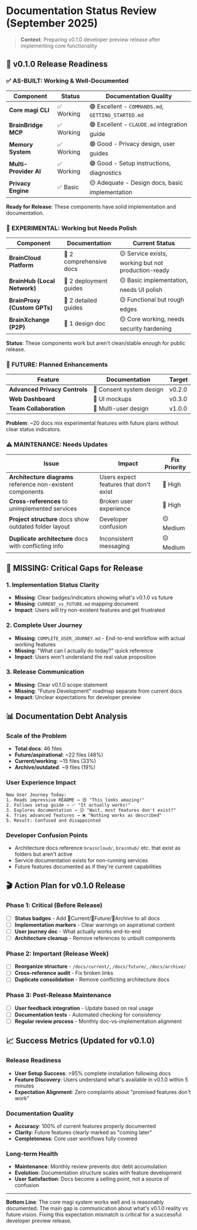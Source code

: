 # Documentation Status Review (September 2025)

> **Context**: Preparing v0.1.0 developer preview release after implementing core functionality

## 🎯 v0.1.0 Release Readiness

### ✅ **AS-BUILT: Working & Well-Documented**
| Component | Status | Documentation Quality |
|-----------|--------|----------------------|
| **Core magi CLI** | ✅ Working | 🟢 Excellent - `COMMANDS.md`, `GETTING_STARTED.md` |
| **BrainBridge MCP** | ✅ Working | 🟢 Excellent - `CLAUDE.md` integration guide |
| **Memory System** | ✅ Working | 🟢 Good - Privacy design, user guides |
| **Multi-Provider AI** | ✅ Working | 🟢 Good - Setup instructions, diagnostics |
| **Privacy Engine** | ✅ Basic | 🟡 Adequate - Design docs, basic implementation |

**Ready for Release**: These components have solid implementation and documentation.

### 🔨 **EXPERIMENTAL: Working but Needs Polish**
| Component | Documentation | Current Status |
|-----------|---------------|----------------|
| **BrainCloud Platform** | 📁 2 comprehensive docs | 🟡 Service exists, working but not production-ready |
| **BrainHub (Local Network)** | 📁 2 deployment guides | 🟡 Basic implementation, needs UI polish |
| **BrainProxy (Custom GPTs)** | 📁 2 detailed guides | 🟡 Functional but rough edges |
| **BrainXchange (P2P)** | 📁 1 design doc | 🟡 Core working, needs security hardening |

**Status**: These components work but aren't clean/stable enough for public release.

### 🔮 **FUTURE: Planned Enhancements**
| Feature | Documentation | Target |
|---------|---------------|--------|
| **Advanced Privacy Controls** | 📁 Consent system design | v0.2.0 |
| **Web Dashboard** | 📁 UI mockups | v0.3.0 |
| **Team Collaboration** | 📁 Multi-user design | v1.0.0 |

**Problem**: ~20 docs mix experimental features with future plans without clear status indicators.

### ⚠️ **MAINTENANCE: Needs Updates**
| Issue | Impact | Fix Priority |
|-------|--------|--------------|
| **Architecture diagrams** reference non-existent components | Users expect features that don't exist | 🔴 High |
| **Cross-references** to unimplemented services | Broken user experience | 🔴 High |
| **Project structure** docs show outdated folder layout | Developer confusion | 🟡 Medium |
| **Duplicate architecture** docs with conflicting info | Inconsistent messaging | 🟡 Medium |

## 🚨 **MISSING: Critical Gaps for Release**

### 1. **Implementation Status Clarity**
- **Missing**: Clear badges/indicators showing what's v0.1.0 vs future
- **Missing**: `CURRENT_vs_FUTURE.md` mapping document
- **Impact**: Users will try non-existent features and get frustrated

### 2. **Complete User Journey**
- **Missing**: `COMPLETE_USER_JOURNEY.md` - End-to-end workflow with actual working features
- **Missing**: "What can I actually do today?" quick reference
- **Impact**: Users won't understand the real value proposition

### 3. **Release Communication**
- **Missing**: Clear v0.1.0 scope statement
- **Missing**: "Future Development" roadmap separate from current docs
- **Impact**: Unclear expectations for developer preview

## 📊 **Documentation Debt Analysis**

### **Scale of the Problem**
- **Total docs**: 46 files
- **Future/aspirational**: ~22 files (48%)
- **Current/working**: ~15 files (33%) 
- **Archive/outdated**: ~9 files (19%)

### **User Experience Impact**
```
New User Journey Today:
1. Reads impressive README → 😍 "This looks amazing!"
2. Follows setup guide → ✅ "It actually works!"
3. Explores documentation → 😕 "Wait, most features don't exist?"
4. Tries advanced features → ❌ "Nothing works as described"
5. Result: Confused and disappointed
```

### **Developer Confusion Points**
- Architecture docs reference `braincloud/`, `brainhub/` etc. that exist as folders but aren't active
- Service documentation exists for non-running services
- Future features documented as if they're current capabilities

## 🎬 **Action Plan for v0.1.0 Release**

### **Phase 1: Critical (Before Release)**
- [ ] **Status badges** - Add 🚀Current/🔮Future/📁Archive to all docs
- [ ] **Implementation markers** - Clear warnings on aspirational content
- [ ] **User journey doc** - What actually works end-to-end
- [ ] **Architecture cleanup** - Remove references to unbuilt components

### **Phase 2: Important (Release Week)**
- [ ] **Reorganize structure** - `/docs/current/`, `/docs/future/`, `/docs/archive/`
- [ ] **Cross-reference audit** - Fix broken links
- [ ] **Duplicate consolidation** - Remove conflicting architecture docs

### **Phase 3: Post-Release Maintenance**
- [ ] **User feedback integration** - Update based on real usage
- [ ] **Documentation tests** - Automated checking for consistency
- [ ] **Regular review process** - Monthly doc-vs-implementation alignment

## 📈 **Success Metrics (Updated for v0.1.0)**

### **Release Readiness**
- **User Setup Success**: >95% complete installation following docs
- **Feature Discovery**: Users understand what's available in v0.1.0 within 5 minutes
- **Expectation Alignment**: Zero complaints about "promised features don't work"

### **Documentation Quality**
- **Accuracy**: 100% of current features properly documented
- **Clarity**: Future features clearly marked as "coming later"
- **Completeness**: Core user workflows fully covered

### **Long-term Health**
- **Maintenance**: Monthly review prevents doc debt accumulation
- **Evolution**: Documentation structure scales with feature development
- **User Satisfaction**: Docs become a selling point, not a source of confusion

---

**Bottom Line**: The core magi system works well and is reasonably documented. The main gap is communication about what's v0.1.0 reality vs future vision. Fixing this expectation mismatch is critical for a successful developer preview release.